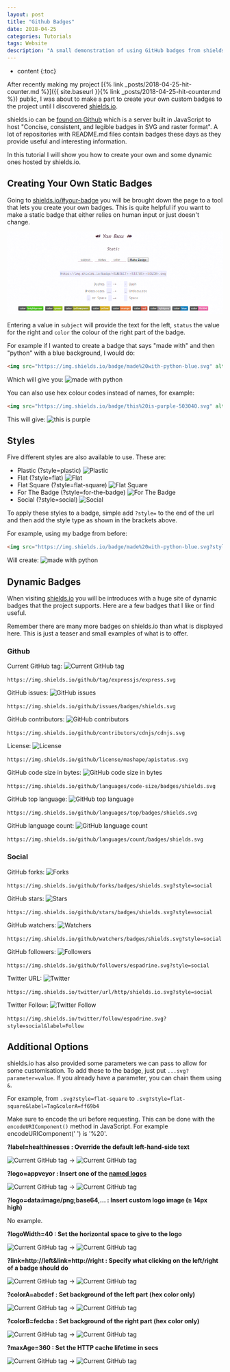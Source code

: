 ```yaml
---
layout: post
title: "Github Badges"
date: 2018-04-25
categories: Tutorials
tags: Website
description: "A small demonstration of using GitHub badges from shields.io and how to manipulate them. Basic badges are demonstrated that would be most used by people."
---
```


* content
{:toc}

After recently making my project [{% link _posts/2018-04-25-hit-counter.md %}]({{ site.baseurl }}{% link _posts/2018-04-25-hit-counter.md %}) public, I was about to make a part to create your own custom badges to the project until I discovered [shields.io](https://shields.io/).

shields.io can be [found on Github](https://github.com/badges/shields) which is a server built in JavaScript to host "Concise, consistent, and legible badges in SVG and raster format". A lot of repositories with README.md files contain badges these days as they provide useful and interesting information.

In this tutorial I will show you how to create your own and some dynamic ones hosted by shields.io.

## Creating Your Own Static Badges
Going to [shields.io/#your-badge](https://shields.io/#your-badge) you will be brought down the page to a tool that lets you create your own badges. This is quite helpful if you want to make a static badge that either relies on human input or just doesn't change.

![Create Your Own Badge](/images/github-badges/static.png)

Entering a value in ```subject``` will provide the text for the left, ```status``` the value for the right and ```color``` the colour of the right part of the badge.

For example if I wanted to create a badge that says "made with" and then "python" with a blue background, I would do:

```html
<img src="https://img.shields.io/badge/made%20with-python-blue.svg" alt="made with python">
```

Which will give you: <img src="https://img.shields.io/badge/made%20with-python-blue.svg" alt="made with python" style="margin-bottom: -5px; display: inline-block;">

You can also use hex colour codes instead of names, for example:

```html
<img src="https://img.shields.io/badge/this%20is-purple-503040.svg" alt="this is purple">
```

This will give: <img src="https://img.shields.io/badge/this%20is-purple-503040.svg" alt="this is purple" style="margin-bottom: -5px; display: inline-block;">

<!-- more -->

## Styles
Five different styles are also available to use. These are:
 - Plastic (?style=plastic) <img src="https://img.shields.io/badge/style-plastic-green.svg?longCache=true&style=plastic" alt="Plastic" style="margin-bottom: -5px; display: inline-block;">
 - Flat (?style=flat) <img src="https://img.shields.io/badge/style-flat-green.svg?longCache=true&style=flat" alt="Flat" style="margin-bottom: -5px; display: inline-block;">
 - Flat Square (?style=flat-square) <img src="https://img.shields.io/badge/style-flat--square-green.svg?longCache=true&style=flat-square" alt="Flat Square" style="margin-bottom: -5px; display: inline-block;">
 - For The Badge (?style=for-the-badge) <img src="https://img.shields.io/badge/style-for--the--badge-green.svg?longCache=true&style=for-the-badge" alt="For The Badge" style="margin-bottom: -8px">
 - Social (?style=social) <img src="https://img.shields.io/badge/style-social-green.svg?longCache=true&style=social" alt="Social" style="margin-bottom: -5px; display: inline-block;">

To apply these styles to a badge, simple add `?style=` to the end of the url and then add the style type as shown in the brackets above.

For example, using my badge from before:

```html
<img src="https://img.shields.io/badge/made%20with-python-blue.svg?style=flat-square" alt="made with python">
```

Will create: <img src="https://img.shields.io/badge/made%20with-python-blue.svg?style=flat-square" alt="made with python" style="margin-bottom: -5px; display: inline-block;">

## Dynamic Badges
When visiting [shields.io](https://shields.io/) you will be introduces with a huge site of dynamic badges that the project supports. Here are a few badges that I like or find useful.

Remember there are many more badges on shields.io than what is displayed here. This is just a teaser and small examples of what is to offer.

### Github

Current GitHub tag: <img src="https://img.shields.io/github/tag/expressjs/express.svg" alt="Current GitHub tag" style="margin-bottom: -5px; display: inline-block;">

`https://img.shields.io/github/tag/expressjs/express.svg`

GitHub issues: <img src="https://img.shields.io/github/issues/badges/shields.svg" alt="GitHub issues" style="margin-bottom: -5px; display: inline-block;">

`https://img.shields.io/github/issues/badges/shields.svg`

GitHub contributors: <img src="https://img.shields.io/github/contributors/cdnjs/cdnjs.svg" alt="GitHub contributors" style="margin-bottom: -5px; display: inline-block;">

`https://img.shields.io/github/contributors/cdnjs/cdnjs.svg`

License: <img src="https://img.shields.io/github/license/mashape/apistatus.svg" alt="License" style="margin-bottom: -5px; display: inline-block;">

`https://img.shields.io/github/license/mashape/apistatus.svg`

GitHub code size in bytes: <img src="https://img.shields.io/github/languages/code-size/badges/shields.svg" alt="GitHub code size in bytes" style="margin-bottom: -5px; display: inline-block;">

`https://img.shields.io/github/languages/code-size/badges/shields.svg`

GitHub top language: <img src="https://img.shields.io/github/languages/top/badges/shields.svg" alt="GitHub top language" style="margin-bottom: -5px; display: inline-block;">

`https://img.shields.io/github/languages/top/badges/shields.svg`

GitHub language count: <img src="https://img.shields.io/github/languages/count/badges/shields.svg" alt="GitHub language count" style="margin-bottom: -5px; display: inline-block;">

`https://img.shields.io/github/languages/count/badges/shields.svg`

### Social

GitHub forks: <img src="https://img.shields.io/github/forks/badges/shields.svg?style=social" alt="Forks" style="margin-bottom: -5px; display: inline-block;">

`https://img.shields.io/github/forks/badges/shields.svg?style=social`

GitHub stars: <img src="https://img.shields.io/github/stars/badges/shields.svg?style=social" alt="Stars" style="margin-bottom: -5px; display: inline-block;">

`https://img.shields.io/github/stars/badges/shields.svg?style=social`

GitHub watchers: <img src="https://img.shields.io/github/watchers/badges/shields.svg?style=social" alt="Watchers" style="margin-bottom: -5px; display: inline-block;">

`https://img.shields.io/github/watchers/badges/shields.svg?style=social`

GitHub followers: <img src="https://img.shields.io/github/followers/espadrine.svg?style=social" alt="Followers" style="margin-bottom: -5px; display: inline-block;">

`https://img.shields.io/github/followers/espadrine.svg?style=social`

Twitter URL: <img src="https://img.shields.io/twitter/url/http/shields.io.svg?style=social" alt="Twitter" style="margin-bottom: -5px; display: inline-block;">

`https://img.shields.io/twitter/url/http/shields.io.svg?style=social`

Twitter Follow: <img src="https://img.shields.io/twitter/follow/pytutorials.svg?style=social&label=Follow" alt="Twitter Follow" style="margin-bottom: -5px; display: inline-block;">

`https://img.shields.io/twitter/follow/espadrine.svg?style=social&label=Follow`

## Additional Options
shields.io has also provided some parameters we can pass to allow for some customisation. To add these to the badge, just put `...svg?parameter=value`. If you already have a parameter, you can chain them using `&`.

For example, from `.svg?style=flat-square` to `.svg?style=flat-square&label=Tag&colorA=ff69b4`

Make sure to encode the uri before requesting. This can be done with the `encodeURIComponent()` method in JavaScript. For example encodeURIComponent(' ') is '%20'.

**?label=healthinesses : Override the default left-hand-side text**

<img src="https://img.shields.io/github/tag/expressjs/express.svg" alt="Current GitHub tag" style="margin-bottom: -5px; display: inline-block;">  ->  <img src="https://img.shields.io/github/tag/expressjs/express.svg?label=healthinesses" alt="Current GitHub tag" style="margin-bottom: -5px; display: inline-block;">

**?logo=appveyor : Insert one of the [named logos](https://github.com/badges/shields/tree/gh-pages/logo)**

<img src="https://img.shields.io/github/tag/expressjs/express.svg" alt="Current GitHub tag" style="margin-bottom: -5px; display: inline-block;">  ->  <img src="https://img.shields.io/github/tag/expressjs/express.svg?logo=appveyor" alt="Current GitHub tag" style="margin-bottom: -5px; display: inline-block;">

**?logo=data:image/png;base64,… : Insert custom logo image (≥ 14px high)**

No example.

**?logoWidth=40 : Set the horizontal space to give to the logo**

<img src="https://img.shields.io/github/tag/expressjs/express.svg" alt="Current GitHub tag" style="margin-bottom: -5px; display: inline-block;">  ->  <img src="https://img.shields.io/github/tag/expressjs/express.svg?logoWidth=40" alt="Current GitHub tag" style="margin-bottom: -5px; display: inline-block;">

**?link=http://left&link=http://right : Specify what clicking on the left/right of a badge should do**

<img src="https://img.shields.io/github/tag/expressjs/express.svg" alt="Current GitHub tag" style="margin-bottom: -5px; display: inline-block;">  ->  <img src="https://img.shields.io/github/tag/expressjs/express.svg?link=http://www.example.com&link=http://www.google.com" alt="Current GitHub tag" style="margin-bottom: -5px; display: inline-block;">

**?colorA=abcdef : Set background of the left part (hex color only)**

<img src="https://img.shields.io/github/tag/expressjs/express.svg" alt="Current GitHub tag" style="margin-bottom: -5px; display: inline-block;">  ->  <img src="https://img.shields.io/github/tag/expressjs/express.svg?colorA=abcdef" alt="Current GitHub tag" style="margin-bottom: -5px; display: inline-block;">

**?colorB=fedcba : Set background of the right part (hex color only)**

<img src="https://img.shields.io/github/tag/expressjs/express.svg" alt="Current GitHub tag" style="margin-bottom: -5px; display: inline-block;">  ->  <img src="https://img.shields.io/github/tag/expressjs/express.svg?colorB=fedcba" alt="Current GitHub tag" style="margin-bottom: -5px; display: inline-block;">

**?maxAge=360 : Set the HTTP cache lifetime in secs**

<img src="https://img.shields.io/github/tag/expressjs/express.svg" alt="Current GitHub tag" style="margin-bottom: -5px; display: inline-block;">  ->  <img src="https://img.shields.io/github/tag/expressjs/express.svg?maxAge=360" alt="Current GitHub tag" style="margin-bottom: -5px; display: inline-block;">
